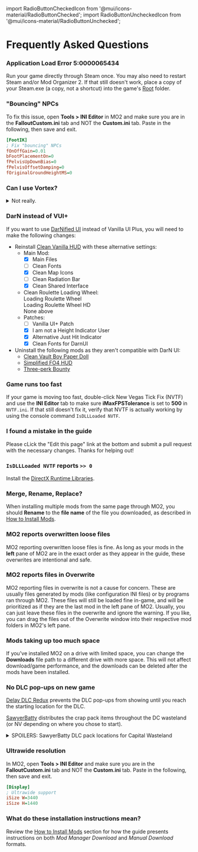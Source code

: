 ﻿import RadioButtonCheckedIcon from '@mui/icons-material/RadioButtonChecked';
import RadioButtonUncheckedIcon from '@mui/icons-material/RadioButtonUnchecked';

# Frequently Asked Questions

### Application Load Error 5:0000065434

Run your game directly through Steam once. You may also need to restart Steam and/or Mod Organizer 2.
If that still doesn't work, place a copy of your Steam.exe (a copy, not a shortcut) into the game's
[Root](setup#important-locations) folder.

### "Bouncing" NPCs

To fix this issue, open **Tools > INI Editor** in MO2 and make sure you are in the **FalloutCustom.ini**
tab and NOT the **Custom.ini** tab. Paste in the following, then save and exit.

```ini
[FootIK]
; Fix "bouncing" NPCs
fOnOffGain=0.01
bFootPlacementOn=0
fPelvisUpDownBias=0
fPelvisOffsetDamping=0
fOriginalGroundHeightMS=0
```

### Can I use Vortex?

<details>
<summary>Not really.</summary>
<p>The guide is oriented completely towards MO2 and takes advantage of a number of its exclusive features.
We are neither willing nor able to provide support for Vortex, as nobody in the modding community uses it. 
You should use whatever mod manager you like, but asking for Vortex support on the Discord is not permitted
at this time. If using MO2 is a dealbreaker for you, we recommend 
<a href="https://youtu.be/Zts-tF0nYIk" target="_blank">Gopher's video tutorial</a> instead of this guide.</p>
</details>

### DarN instead of VUI+

If you want to use [DarNified UI](https://www.moddb.com/mods/unofficial-darnified-ui-update)
instead of Vanilla UI Plus, you will need to make the following changes:
- Reinstall [Clean Vanilla HUD](ui#clean-vanilla-hud) with these alternative settings:
  - Main Mod:
    - [x] Main Files
    - [ ] Clean Fonts
    - [x] Clean Map Icons
    - [ ] Clean Radiation Bar
    - [x] Clean Shared Interface
  - Clean Roulette Loading Wheel:<br/>
    <RadioButtonUncheckedIcon fontSize="small" /> Loading Roulette Wheel<br/>
    <RadioButtonUncheckedIcon fontSize="small" /> Loading Roulette Wheel HD<br/>
    <RadioButtonCheckedIcon fontSize="small" /> None above<br/>
  - Patches:
    - [ ] Vanilla UI+ Patch
    - [x] I am not a Height Indicator User
    - [x] Alternative Just Hit Indicator
    - [x] Clean Fonts for DarnUI
- Uninstall the following mods as they aren't compatible with DarN UI:
  - [Clean Vault Boy Paper Doll](ui#clean-vanilla-hud)
  - [Simplified FO4 HUD](ui#simplified-fo4-hud)
  - [Three-perk Bounty](overhauls#three-perk-bounty)

### Game runs too fast

If your game is moving too fast, double-click New Vegas Tick Fix (NVTF) and use
the **INI Editor** tab to make sure **iMaxFPSTolerance** is set to **500** in `NVTF.ini`.
If that still doesn't fix it, verify that NVTF is actually working by using the console
command `IsDLLLoaded NVTF`.

### I found a mistake in the guide

Please cLick the "Edit this page" link at the bottom and submit a pull request with the necessary changes.
Thanks for helping out!

### `IsDLLLoaded NVTF` reports `>> 0`

Install the [DirectX Runtime Libraries](intro#requirements).

### Merge, Rename, Replace?

When installing multiple mods from the same page through MO2, you should **Rename** to the **file name**
of the file you downloaded, as described in [How to Install Mods](mo2#how-to-install-mods).

### MO2 reports overwritten loose files

MO2 reporting overwritten loose files is fine. As long as your mods in the **left** pane of MO2 are in the
exact order as they appear in the guide, these overwrites are intentional and safe.

### MO2 reports files in Overwrite

MO2 reporting files in overwrite is not a cause for concern. These are usually files generated by mods
(like configuration INI files) or by programs ran through MO2. These files will still be loaded fine in-game,
and will be prioritized as if they are the last mod in the left pane of MO2. Usually, you can just leave these
files in the overwrite and ignore the warning. If you like, you can drag the files out of the Overwrite window
into their respective mod folders in MO2's left pane.

### Mods taking up too much space

If you've installed MO2 on a drive with limited space, you can change the **Downloads** file
path to a different drive with more space. This will not affect download/game performance,
and the downloads can be deleted after the mods have been installed.

### No DLC pop-ups on new game

[Delay DLC Redux](gameplay#delay-dlc-redux-ttw) prevents the DLC pop-ups from showing until you reach the starting location for the DLC.

[SawyerBatty](overhauls#sawyerbatty) distributes the crap pack items throughout the DC wasteland (or NV depending on where you chose to start).

<details>
<summary>SPOILERS: SawyerBatty DLC pack locations for Capital Wasteland</summary>
<p>Caravan Pack - Basement of Red's house in Big Town<br/>
Classic Pack - Trunk of a car South of Megaton<br/>
Mercenary Pack - Talon Outpost South West of Megaton near Grayditch<br/>
Tribal Pack - Back porch of house near Springvale School</p>
</details>

### Ultrawide resolution

In MO2, open **Tools > INI Editor** and make sure you are in the **FalloutCustom.ini** tab and NOT the **Custom.ini** tab.
Paste in the following, then save and exit.

```ini
[Display]
; Ultrawide support
iSize W=3440
iSize H=1440
```

### What do these installation instructions mean?

Review the [How to Install Mods](mo2#how-to-install-mods) section for how the guide presents
instructions on both _Mod Manager Download_ and _Manual Download_ formats.
